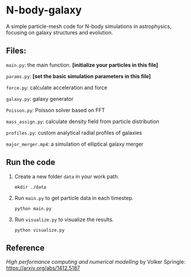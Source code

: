 # N-body-galaxy
A simple particle-mesh code for N-body simulations in astrophysics, focusing on galaxy structures and evolution.

## Files:

`main.py`: the main function. **[initialize your particles in this file]**

`params.py`: **[set the basic simulation parameters in this file]**

`force.py`: calculate acceleration and force

`galaxy.py`: galaxy generator

`Poisson.py`: Poisson solver based on FFT

`mass_assign.py`: calculate density field from particle distribution

`profiles.py`: custom analytical radial profiles of galaxies

`major_merger.mp4`: a simulation of elliptical galaxy merger

## Run the code

1. Create a new folder `data` in your work path.  
   ```
   mkdir ./data
   ```
3. Run `main.py` to get particle data in each timestep.  
   ```
   python main.py
   ```
5. Run `visualize.py` to visualize the results.  
   ```
   python visualize.py
   ```

## Reference
*High performance computing and numerical modelling* by Volker Springle: https://arxiv.org/abs/1412.5187
